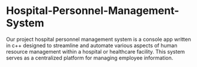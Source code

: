 # Hospital-Personnel-Management-System
Our project hospital personnel management system is a console app written in c++ designed to streamline and automate various aspects of human resource management within a hospital or healthcare facility. This system serves as a centralized platform for managing employee information.
